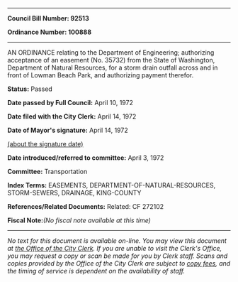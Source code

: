 

********

**Council Bill Number: 92513**
   
**Ordinance Number: 100888**
********

 AN ORDINANCE relating to the Department of Engineering; authorizing acceptance of an easement (No. 35732) from the State of Washington, Department of Natural Resources, for a storm drain outfall across and in front of Lowman Beach Park, and authorizing payment therefor.

**Status:** Passed
   
**Date passed by Full Council:** April 10, 1972
   
**Date filed with the City Clerk:** April 14, 1972
   
**Date of Mayor's signature:** April 14, 1972
   
[(about the signature date)](/~public/approvaldate.htm)
   
   
   
**Date introduced/referred to committee:** April 3, 1972
   
**Committee:** Transportation
   
   
**Index Terms:** EASEMENTS, DEPARTMENT-OF-NATURAL-RESOURCES, STORM-SEWERS, DRAINAGE, KING-COUNTY

**References/Related Documents:** Related: CF 272102

**Fiscal Note:**_(No fiscal note available at this time)_
********

_No text for this document is available on-line. You may view this document at [the Office of the City Clerk](http://www.seattle.gov/leg/clerk/contactUs.htm). If you are unable to visit the Clerk's Office, you may request a copy or scan be made for you by Clerk staff. Scans and copies provided by the Office of the City Clerk are subject to [copy fees](http://clerk.seattle.gov/~public/clerkfees.htm), and the timing of service is dependent on the availability of staff._

